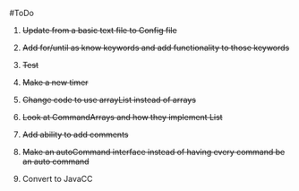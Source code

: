 #ToDo

1. ~~Update from a basic text file to Config file~~

2. ~~Add for/until as know keywords and add functionality to those keywords~~

3. ~~Test~~

4. ~~Make a new timer~~

5. ~~Change code to use arrayList instead of arrays~~

6. ~~Look at CommandArrays and how they implement List~~

7. ~~Add ability to add comments~~

8. ~~Make an autoCommand interface instead of having every command be an auto command~~

9. Convert to JavaCC
